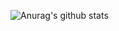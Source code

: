 ![Anurag's github stats](https://github-readme-stats.vercel.app/api?username=proudmuslim-dev&count_private=true&show_icons=true&theme=gotham)
